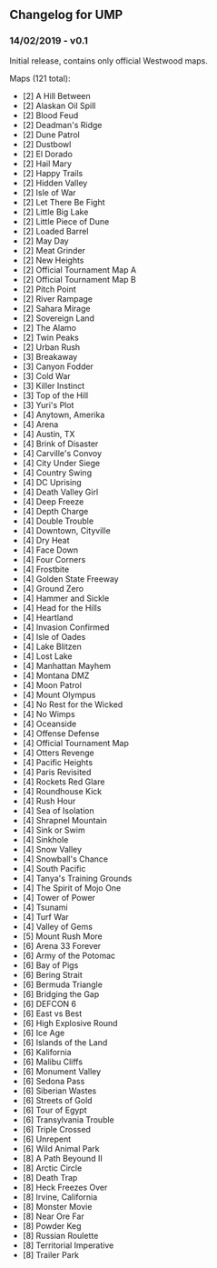 ## Changelog for UMP
### 14/02/2019 - v0.1
Initial release, contains only official Westwood maps.

Maps (121 total):
- [2] A Hill Between
- [2] Alaskan Oil Spill
- [2] Blood Feud
- [2] Deadman's Ridge
- [2] Dune Patrol
- [2] Dustbowl
- [2] El Dorado
- [2] Hail Mary
- [2] Happy Trails
- [2] Hidden Valley
- [2] Isle of War
- [2] Let There Be Fight
- [2] Little Big Lake
- [2] Little Piece of Dune
- [2] Loaded Barrel
- [2] May Day
- [2] Meat Grinder
- [2] New Heights
- [2] Official Tournament Map A
- [2] Official Tournament Map B
- [2] Pitch Point
- [2] River Rampage
- [2] Sahara Mirage
- [2] Sovereign Land
- [2] The Alamo
- [2] Twin Peaks
- [2] Urban Rush
- [3] Breakaway
- [3] Canyon Fodder
- [3] Cold War
- [3] Killer Instinct
- [3] Top of the Hill
- [3] Yuri's Plot
- [4] Anytown, Amerika
- [4] Arena
- [4] Austin, TX
- [4] Brink of Disaster
- [4] Carville's Convoy
- [4] City Under Siege
- [4] Country Swing
- [4] DC Uprising
- [4] Death Valley Girl
- [4] Deep Freeze
- [4] Depth Charge
- [4] Double Trouble
- [4] Downtown, Cityville
- [4] Dry Heat
- [4] Face Down
- [4] Four Corners
- [4] Frostbite
- [4] Golden State Freeway
- [4] Ground Zero
- [4] Hammer and Sickle
- [4] Head for the Hills
- [4] Heartland
- [4] Invasion Confirmed
- [4] Isle of Oades
- [4] Lake Blitzen
- [4] Lost Lake
- [4] Manhattan Mayhem
- [4] Montana DMZ
- [4] Moon Patrol
- [4] Mount Olympus
- [4] No Rest for the Wicked
- [4] No Wimps
- [4] Oceanside
- [4] Offense Defense
- [4] Official Tournament Map
- [4] Otters Revenge
- [4] Pacific Heights
- [4] Paris Revisited
- [4] Rockets Red Glare
- [4] Roundhouse Kick
- [4] Rush Hour
- [4] Sea of Isolation
- [4] Shrapnel Mountain
- [4] Sink or Swim
- [4] Sinkhole
- [4] Snow Valley
- [4] Snowball's Chance
- [4] South Pacific
- [4] Tanya's Training Grounds
- [4] The Spirit of Mojo One
- [4] Tower of Power
- [4] Tsunami
- [4] Turf War
- [4] Valley of Gems
- [5] Mount Rush More
- [6] Arena 33 Forever
- [6] Army of the Potomac
- [6] Bay of Pigs
- [6] Bering Strait
- [6] Bermuda Triangle
- [6] Bridging the Gap
- [6] DEFCON 6
- [6] East vs Best
- [6] High Explosive Round
- [6] Ice Age
- [6] Islands of the Land
- [6] Kalifornia
- [6] Malibu Cliffs
- [6] Monument Valley
- [6] Sedona Pass
- [6] Siberian Wastes
- [6] Streets of Gold
- [6] Tour of Egypt
- [6] Transylvania Trouble
- [6] Triple Crossed
- [6] Unrepent
- [6] Wild Animal Park
- [8] A Path Beyound II
- [8] Arctic Circle
- [8] Death Trap
- [8] Heck Freezes Over
- [8] Irvine, California
- [8] Monster Movie
- [8] Near Ore Far
- [8] Powder Keg
- [8] Russian Roulette
- [8] Territorial Imperative
- [8] Trailer Park

